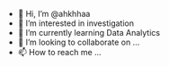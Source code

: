 - 👋 Hi, I’m @ahkhhaa
- 👀 I’m interested in investigation
- 🌱 I’m currently learning Data Analytics
- 💞️ I’m looking to collaborate on ...
- 📫 How to reach me ...

<!---
ahkhhaa/ahkhhaa is a ✨ special ✨ repository because its `README.md` (this file) appears on your GitHub profile.
You can click the Preview link to take a look at your changes.
--->
